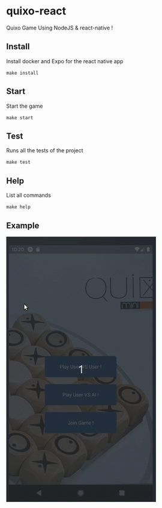 # quixo-react

Quixo Game Using NodeJS & react-native !

## Install

Install docker and Expo for the react native app

```
make install
```

## Start

Start the game

```
make start
```

## Test

Runs all the tests of the project

```
make test
```

## Help

List all commands

```
make help
```

## Example

![app-example](docs/example.gif)
